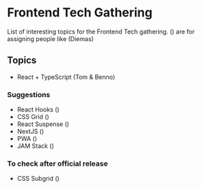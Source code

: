 # Frontend Tech Gathering
List of interesting topics for the Frontend Tech gathering.
() are for assigning people like (Diemas)

## Topics
- React + TypeScript (Tom & Benno)

### Suggestions
- React Hooks ()
- CSS Grid () 
- React Suspense ()
- NextJS ()
- PWA ()
- JAM Stack ()


### To check after official release
- CSS Subgrid ()
